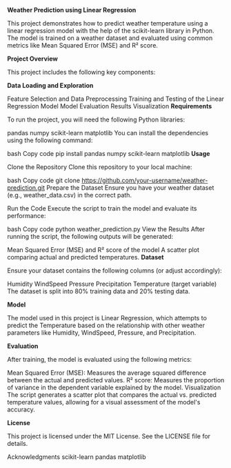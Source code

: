 **Weather Prediction using Linear Regression**

This project demonstrates how to predict weather temperature using a linear regression model with the help of the scikit-learn library in Python. The model is trained on a weather dataset and evaluated using common metrics like Mean Squared Error (MSE) and R² score.

**Project Overview**

This project includes the following key components:

**Data Loading and Exploration**

Feature Selection and Data Preprocessing
Training and Testing of the Linear Regression Model
Model Evaluation
Results Visualization
**Requirements**

To run the project, you will need the following Python libraries:

pandas
numpy
scikit-learn
matplotlib
You can install the dependencies using the following command:

bash
Copy code
pip install pandas numpy scikit-learn matplotlib
**Usage**

Clone the Repository
Clone this repository to your local machine:

bash
Copy code
git clone https://github.com/your-username/weather-prediction.git
Prepare the Dataset
Ensure you have your weather dataset (e.g., weather_data.csv) in the correct path.

Run the Code
Execute the script to train the model and evaluate its performance:

bash
Copy code
python weather_prediction.py
View the Results
After running the script, the following outputs will be generated:

Mean Squared Error (MSE) and R² score of the model
A scatter plot comparing actual and predicted temperatures.
**Dataset**

Ensure your dataset contains the following columns (or adjust accordingly):

Humidity
WindSpeed
Pressure
Precipitation
Temperature (target variable)
The dataset is split into 80% training data and 20% testing data.

**Model**

The model used in this project is Linear Regression, which attempts to predict the Temperature based on the relationship with other weather parameters like Humidity, WindSpeed, Pressure, and Precipitation.

**Evaluation**

After training, the model is evaluated using the following metrics:

Mean Squared Error (MSE): Measures the average squared difference between the actual and predicted values.
R² score: Measures the proportion of variance in the dependent variable explained by the model.
Visualization
The script generates a scatter plot that compares the actual vs. predicted temperature values, allowing for a visual assessment of the model's accuracy.

**License**

This project is licensed under the MIT License. See the LICENSE file for details.

Acknowledgments
scikit-learn
pandas
matplotlib
